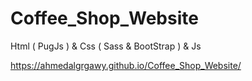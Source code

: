 # Coffee_Shop_Website
Html ( PugJs ) &amp; Css ( Sass &amp; BootStrap ) &amp; Js

https://ahmedalgrgawy.github.io/Coffee_Shop_Website/
